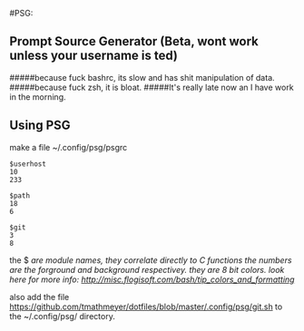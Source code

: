 #PSG:
## Prompt Source Generator (Beta, wont work unless your username is ted)

#####because fuck bashrc, its slow and has shit manipulation of data.
#####because fuck zsh, it is bloat.
#####It's really late now an I have work in the morning.


## Using PSG

make a file ~/.config/psg/psgrc
````
$userhost
10
233

$path
18
6

$git
3
8
````

the $<var> are module names, they correlate directly to C functions
the numbers are the forground and background respectivey. they are
8 bit colors. look here for more info: http://misc.flogisoft.com/bash/tip_colors_and_formatting

also add the file https://github.com/tmathmeyer/dotfiles/blob/master/.config/psg/git.sh
to the ~/.config/psg/ directory. 
